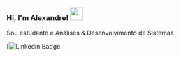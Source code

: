 ### Hi, I'm Alexandre! <img src="https://media.giphy.com/media/hvRJCLFzcasrR4ia7z/giphy.gif" width="30" >

Sou estudante e Análises & Desenvolvimento de Sistemas 

[![Linkedin Badge](https://img.shields.io/badge/-Linkedin-blue?style=flat-square&logo=Linkedin&logoColor=white&link=https://www.linkedin.com/in/alexandrerodriguesd/) 

<!--
**alexandreix/alexandreix** is a ✨ _special_ ✨ repository because its `README.md` (this file) appears on your GitHub profile.

Here are some ideas to get you started:

- 🔭 I’m currently working on ...
- 🌱 I’m currently learning ...
- 👯 I’m looking to collaborate on ...
- 🤔 I’m looking for help with ...
- 💬 Ask me about ...
- 📫 How to reach me: ...
- 😄 Pronouns: ...
- ⚡ Fun fact: ...
-->
